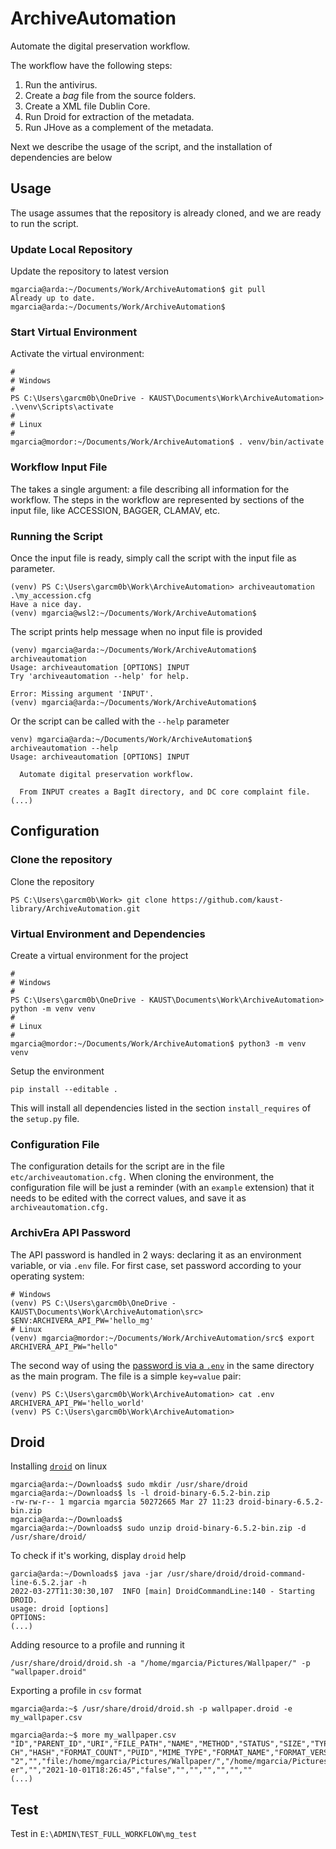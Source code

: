 # ArchiveAutomation

Automate the digital preservation workflow. 

The workflow have the following steps:

1. Run the antivirus.
1. Create a _bag_ file from the source folders.
1. Create a XML file Dublin Core.
1. Run Droid for extraction of the metadata.
1. Run JHove as a complement of the metadata.

Next we describe the usage of the script, and the installation of dependencies are below

## Usage

The usage assumes that the repository is already cloned, and we are ready to run the script.

### Update Local Repository

Update the repository to latest version

```
mgarcia@arda:~/Documents/Work/ArchiveAutomation$ git pull
Already up to date.
mgarcia@arda:~/Documents/Work/ArchiveAutomation$ 
```

### Start Virtual Environment

Activate the virtual environment:

```
#
# Windows
#
PS C:\Users\garcm0b\OneDrive - KAUST\Documents\Work\ArchiveAutomation> .\venv\Scripts\activate
#
# Linux
#
mgarcia@mordor:~/Documents/Work/ArchiveAutomation$ . venv/bin/activate
```

### Workflow Input File

The takes a single argument: a file describing all information for the workflow. The steps in the workflow are represented by sections of the input file, like ACCESSION, BAGGER, CLAMAV, etc.

### Running the Script

Once the input file is ready, simply call the script with the input file as parameter.

```
(venv) PS C:\Users\garcm0b\Work\ArchiveAutomation> archiveautomation .\my_accession.cfg
Have a nice day.
(venv) mgarcia@wsl2:~/Documents/Work/ArchiveAutomation$
```

The script prints help message when no input file is provided

```
(venv) mgarcia@arda:~/Documents/Work/ArchiveAutomation$ archiveautomation 
Usage: archiveautomation [OPTIONS] INPUT
Try 'archiveautomation --help' for help.

Error: Missing argument 'INPUT'.
(venv) mgarcia@arda:~/Documents/Work/ArchiveAutomation$ 
```

Or the script can be called with the `--help` parameter

```
venv) mgarcia@arda:~/Documents/Work/ArchiveAutomation$ archiveautomation --help
Usage: archiveautomation [OPTIONS] INPUT

  Automate digital preservation workflow.

  From INPUT creates a BagIt directory, and DC core complaint file.
(...)
```

## Configuration

### Clone the repository

Clone the repository

```
PS C:\Users\garcm0b\Work> git clone https://github.com/kaust-library/ArchiveAutomation.git
```

### Virtual Environment and Dependencies

Create a virtual environment for the project

```
#
# Windows
#
PS C:\Users\garcm0b\OneDrive - KAUST\Documents\Work\ArchiveAutomation> python -m venv venv
#
# Linux
#
mgarcia@mordor:~/Documents/Work/ArchiveAutomation$ python3 -m venv venv
```

Setup the environment

```
pip install --editable .
```

This will install all dependencies listed in the section `install_requires` of the `setup.py` file.

### Configuration File

The configuration details for the script are in the file `etc/archiveautomation.cfg.` When cloning the environment, the configuration file will be just a reminder (with an `example` extension) that it needs to be edited with the correct values, and save it as `archiveautomation.cfg.`

### ArchivEra API Password

The API password is handled in 2 ways: declaring it as an environment variable, or via `.env` file. For first case, set password according to your operating system:

```
# Windows
(venv) PS C:\Users\garcm0b\OneDrive - KAUST\Documents\Work\ArchiveAutomation\src> $ENV:ARCHIVERA_API_PW='hello_mg'
# Linux
(venv) mgarcia@mordor:~/Documents/Work/ArchiveAutomation/src$ export ARCHIVERA_API_PW="hello"
```

The second way of using the [password is via a `.env`](https://yuthakarn.medium.com/how-to-not-show-credential-in-jupyter-notebook-c349f9278466) in the same directory as the main program. The file is a simple `key=value` pair:

```
(venv) PS C:\Users\garcm0b\Work\ArchiveAutomation> cat .env
ARCHIVERA_API_PW='hello_world'
(venv) PS C:\Users\garcm0b\Work\ArchiveAutomation>
```

## Droid

Installing [`droid`](https://www.nationalarchives.gov.uk/information-management/manage-information/preserving-digital-records/droid/) on linux

```
mgarcia@arda:~/Downloads$ sudo mkdir /usr/share/droid
mgarcia@arda:~/Downloads$ ls -l droid-binary-6.5.2-bin.zip 
-rw-rw-r-- 1 mgarcia mgarcia 50272665 Mar 27 11:23 droid-binary-6.5.2-bin.zip
mgarcia@arda:~/Downloads$ 
mgarcia@arda:~/Downloads$ sudo unzip droid-binary-6.5.2-bin.zip -d /usr/share/droid/
```

To check if it's working, display `droid` help

```
garcia@arda:~/Downloads$ java -jar /usr/share/droid/droid-command-line-6.5.2.jar -h                    
2022-03-27T11:30:30,107  INFO [main] DroidCommandLine:140 - Starting DROID.    
usage: droid [options]                                                                                  
OPTIONS:
(...)
```

Adding resource to a profile and running it

```
/usr/share/droid/droid.sh -a "/home/mgarcia/Pictures/Wallpaper/" -p "wallpaper.droid" 
```

Exporting a profile in `csv` format

```
mgarcia@arda:~$ /usr/share/droid/droid.sh -p wallpaper.droid -e my_wallpaper.csv

mgarcia@arda:~$ more my_wallpaper.csv                                                                            
"ID","PARENT_ID","URI","FILE_PATH","NAME","METHOD","STATUS","SIZE","TYPE","EXT","LAST_MODIFIED","EXTENSION_MISMAT
CH","HASH","FORMAT_COUNT","PUID","MIME_TYPE","FORMAT_NAME","FORMAT_VERSION"                                      
"2","","file:/home/mgarcia/Pictures/Wallpaper/","/home/mgarcia/Pictures/Wallpaper","Wallpaper","","Done","","Fold
er","","2021-10-01T18:26:45","false","","","","","",""    
(...)
```

## Test

Test in `E:\ADMIN\TEST_FULL_WORKFLOW\mg_test`
